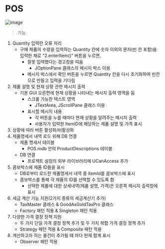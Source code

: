 # POS
![image](https://user-images.githubusercontent.com/39231606/50812842-a1413b00-1357-11e9-8bac-4c66fb693249.png)
> 기능 
  1. Quantity 입력란 오류 처리
     - 구매 제품의 수량을 입력하는 Quantity 칸에 숫자 이외의 문자(빈 칸 포함)을 입력한 채로 "2.enterItem()" 버튼을 누르면,
       - 잘못 입력했다는 경고창을 띠움
         - JOptionPane 클래스의 메시지 박스 이용
       - 메시지 박스에서 확인 버튼을 누르면 Quantity 칸을 다시 초기화하여 빈칸으로 만들고 입력을 기다림
  2. 제품 설명 및 현재 상황 관련 메시지 출력
     - 기본 GUI 오른편에 현재 상황을 나타내는 메시지 출력 영역을 둠
       - 스크롤 가능한 텍스트 영역
         - JTextArea, JScrollPane 클래스 이용
       - 표시할 메시지 내용
         - 각 버튼을 누를 때마다 현재 상황을 알려주는 메시지 출력
         - 사용자가 입력한 ItemID에 해당하는 제품 설명 및 가격 표시 
  3. 상황에 따라 버튼 활성화/비활성화
  4. 제품명세서 내역 로드 위해 DB 연결
     - 제품 명세서 테이블
       - POS.mdb 안의 ProductDescriptions 테이블
     - DB 연결
       - 프로젝트 설정의 외부 라이브러리에 UCanAccess 추가
  5. 콤보박스에 제품 ID들을 표시
     - DB로부터 로드한 제품명세서 내역 중 itemId를 콤보박스에 표시
     - 콤보박스를 통해 각 제품의 ID를 선택할 수 있도록 함
       - 선택한 제품에 대한 상세내역(제품 설명, 가격)은 오른쪽 메시지 출력창에 표시
  6. 세금 계산 기능 지원(2가지 종류의 세금계산기 추가)
     - TaxMaster 클래스 & GoodAsGoldTaxPro 클래스
     - Factory 패턴 적용 & Singleton 패턴 적용
  7. 다양한 가격 결정 정책 지원
     - 두 가지 단일 가격 결정 정책 추가 및 두 가지 복합 가격 결정 정책 추가
     - Strategy 패턴 적용 & Composite 패턴 적용
  8. 계산하고자 하는 물건이 추가될 때 마다 현재 합계 표시
     - Observer 패턴 적용

